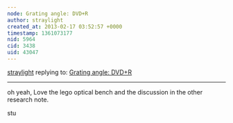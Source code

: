 ```yaml
---
node: Grating angle: DVD+R
author: straylight
created_at: 2013-02-17 03:52:57 +0000
timestamp: 1361073177
nid: 5964
cid: 3438
uid: 43047
---
```




[straylight](../profile/straylight) replying to: [Grating angle: DVD+R](../notes/cfastie/2-12-2013/grating-angle-dvdr)

----
oh yeah, Love the lego optical bench and the discussion in the other research note.

stu